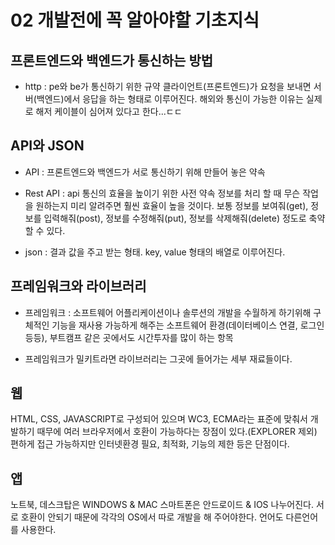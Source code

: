 # 02 개발전에 꼭 알아야할 기초지식

## 프론트엔드와 백엔드가 통신하는 방법

-   http : pe와 be가 통신하기 위한 규약
    클라이언트(프론트엔드)가 요청을 보내면 서버(백엔드)에서 응답을 하는 형태로 이루어진다.
    해외와 통신이 가능한 이유는 실제로 해저 케이블이 심어져 있다고 한다...ㄷㄷ

## API와 JSON

-   API : 프론트엔드와 백엔드가 서로 통신하기 위해 만들어 놓은 약속

-   Rest API : api 통신의 효율을 높이기 위한 사전 약속
    정보를 처리 할 때 무슨 작업을 원하는지 미리 알려주면 훨씬 효율이 높을 것이다.
    보통 정보를 보여줘(get), 정보를 입력해줘(post), 정보를 수정해줘(put), 정보를 삭제해줘(delete) 정도로 축약할 수 있다.

-   json : 결과 값을 주고 받는 형태. key, value 형태의 배열로 이루어진다.

## 프레임워크와 라이브러리

-   프레임워크 : 소프트웨어 어플리케이션이나 솔루션의 개발을 수월하게 하기위해 구체적인 기능을 재사용 가능하게 해주는 소프트웨어 환경(데이터베이스 연결, 로그인 등등), 부트캠프 같은 곳에서도 시간투자를 많이 하는 항목

-   프레임워크가 밀키트라면 라이브러리는 그곳에 들어가는 세부 재료들이다.

## 웹

HTML, CSS, JAVASCRIPT로 구성되어 있으며 WC3, ECMA라는 표준에 맞춰서 개발하기 때무에 여러 브라우저에서 호환이 가능하다는 장점이 있다.(EXPLORER 제외) 편하게 접근 가능하지만 인터넷환경 필요, 최적화, 기능의 제한 등은 단점이다.

## 앱

노트북, 데스크탑은 WINDOWS & MAC 스마트폰은 안드로이드 & IOS 나누어진다. 서로 호환이 안되기 때문에 각각의 OS에서 따로 개발을 해 주어야한다. 언어도 다른언어를 사용한다.

